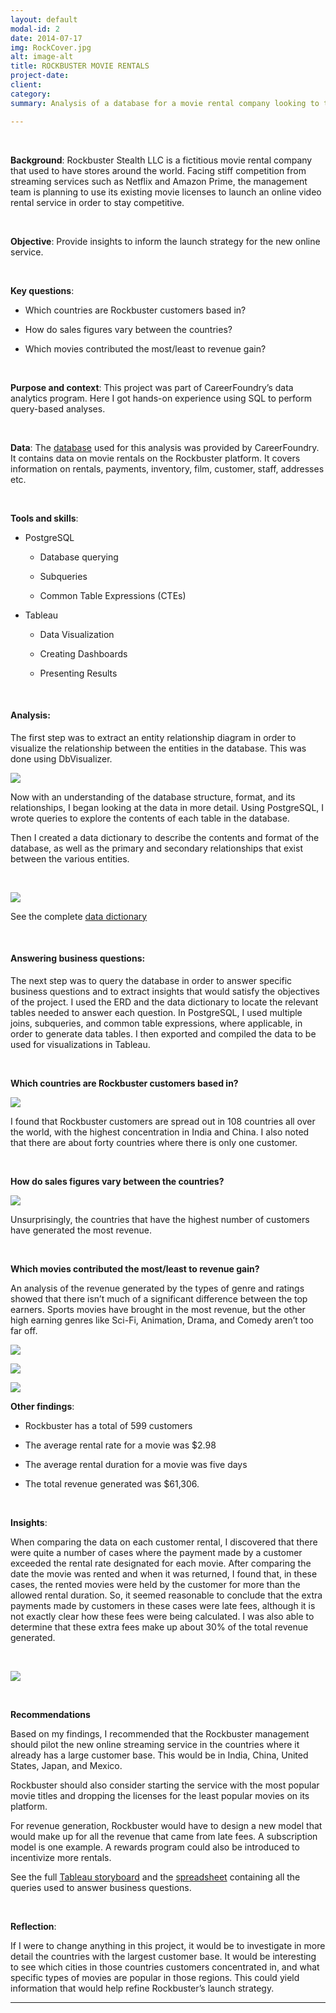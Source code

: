 ```yaml
---
layout: default
modal-id: 2
date: 2014-07-17
img: RockCover.jpg
alt: image-alt
title: ROCKBUSTER MOVIE RENTALS
project-date: 
client: 
category: 
summary: Analysis of a database for a movie rental company looking to transition to online streaming service

---
```


<br>

**Background**: Rockbuster Stealth LLC is a fictitious movie rental company that used to have stores around the world. Facing stiff competition from streaming services such as Netflix and Amazon Prime, the management team is planning to use its existing movie licenses to launch an online video rental service in order to stay competitive.

<br>

**Objective**: Provide insights to inform the launch strategy for the new online service.

<br> 

**Key questions**:

* Which countries are Rockbuster customers based in?

* How do sales figures vary between the countries?

* Which movies contributed the most/least to revenue gain? 

<br>

**Purpose and context**: This project was part of CareerFoundry’s data analytics program. Here I got hands-on experience using SQL to perform query-based analyses.

<br>

**Data**: The [database](https://drive.google.com/file/d/1hVzBWz5ORRbI37HA8p5tAiuZyMOe66yI/view) used for this analysis was provided by CareerFoundry. It contains data on movie rentals on the Rockbuster platform. It covers information on rentals, payments, inventory, film, customer, staff, addresses etc.

<br>

**Tools and skills**: 

* PostgreSQL

    * Database querying
    
    * Subqueries
    
    * Common Table Expressions (CTEs)
  

* Tableau

    * Data Visualization	
   
    * Creating Dashboards
    
    * Presenting Results

<br>

#### Analysis:

The first step was to extract an entity relationship diagram in order to visualize the relationship between the entities in the database. This was done using DbVisualizer.

![](https://github.com/fiyinogun/fiyinogun.github.io/blob/master/img/Rockbuster%20case%20study/ERD.png?raw=true)

Now with an understanding of the database structure, format, and its relationships, I began looking at the data in more detail. Using PostgreSQL, I wrote queries to explore the contents of each table in the database.

Then I created a data dictionary to describe the contents and format of the database, as well as the primary and secondary relationships that exist between the various entities.

<br>

![](https://github.com/fiyinogun/fiyinogun.github.io/blob/master/img/Rockbuster%20case%20study/datadict.png?raw=true)

See the complete [data dictionary](https://coach-courses-us.s3.amazonaws.com/exercises/1054/52364/cf6df472a8db61c5b0164a5200ac96aa/DI--Task-3.10---Presenting-SQL-Results--Data-Dictionary-.pdf)

<br>

#### Answering business questions:

The next step was to query the database in order to answer specific business questions and to extract insights that would satisfy the objectives of the project. I used the ERD and the data dictionary to locate the relevant tables needed to answer each question. In PostgreSQL, I used multiple joins, subqueries, and common table expressions, where applicable, in order to generate data tables. I then exported and compiled the data to be used for visualizations in Tableau.

<br>

**Which countries are Rockbuster customers based in?**

![](https://github.com/fiyinogun/fiyinogun.github.io/blob/master/img/Rockbuster%20case%20study/customerloc.png?raw=true)

I found that Rockbuster customers are spread out in 108 countries all over the world, with the highest concentration in India and China. I also noted that there are about forty countries where there is only one customer. 

<br>

**How do sales figures vary between the countries?**

![](https://github.com/fiyinogun/fiyinogun.github.io/blob/master/img/Rockbuster%20case%20study/countryrev.png?raw=true)

Unsurprisingly, the countries that have the highest number of customers have generated the most revenue.

<br>

**Which movies contributed the most/least to revenue gain?**

An analysis of the revenue generated by the types of genre and ratings showed that there isn’t much of a significant difference between the top earners. Sports movies have brought in the most revenue, but the other high earning genres like Sci-Fi, Animation, Drama, and Comedy aren’t too far off. 

![](https://github.com/fiyinogun/fiyinogun.github.io/blob/master/img/Rockbuster%20case%20study/genre.png?raw=true)

![](https://github.com/fiyinogun/fiyinogun.github.io/blob/master/img/Rockbuster%20case%20study/rating.png?raw=true)

![](https://github.com/fiyinogun/fiyinogun.github.io/blob/master/img/Rockbuster%20case%20study/movierev.png?raw=true)

**Other findings**:

* Rockbuster has a total of 599 customers

* The average rental rate for a movie was $2.98

* The average rental duration for a movie was five days

* The total revenue generated was $61,306.

<br>

**Insights**:

When comparing the data on each customer rental, I discovered that there were quite a number of cases where the payment made by a customer exceeded the rental rate designated for each movie. After comparing the date the movie was rented and when it was returned, I found that, in these cases, the rented movies were held by the customer for more than the allowed rental duration. So, it seemed reasonable to conclude that the extra payments made by customers in these cases were late fees, although it is not exactly clear how these fees were being calculated. I was also able to determine that these extra fees make up about 30% of the total revenue generated.

<br>

![](https://github.com/fiyinogun/fiyinogun.github.io/blob/master/img/Rockbuster%20case%20study/late.png?raw=true)


<br>

**Recommendations**

Based on my findings, I recommended that the Rockbuster management should pilot the new online streaming service in the countries where it already has a large customer base. This would be in India, China, United States, Japan, and Mexico.

Rockbuster should also consider starting the service with the most popular movie titles and dropping the licenses for the least popular movies on its platform.

For revenue generation, Rockbuster would have to design a new model that would make up for all the revenue that came from late fees. A subscription model is one example. A rewards program could also be introduced to incentivize more rentals.

See the full [Tableau storyboard](https://public.tableau.com/app/profile/fiyin4479/viz/RockbusterMovieRentals_16809756743380/Rockbuster?publish=yes) and the [spreadsheet](https://docs.google.com/spreadsheets/d/1s43a4N0zInXevJ_xfQTBj47ZCAAR4rxa/edit?usp=share_link&ouid=108598248110506806753&rtpof=true&sd=true) containing all the queries used to answer business questions.

<br>

**Reflection**:

If I were to change anything in this project, it would be to investigate in more detail the countries with the largest customer base. It would be interesting to see which cities in those countries customers concentrated in, and what specific types of movies are popular in those regions. This could yield information that would help refine Rockbuster’s launch strategy.

---



